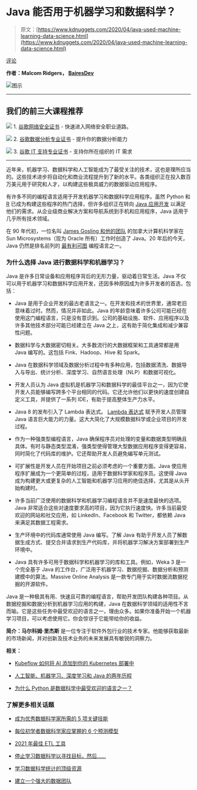 # Java 能否用于机器学习和数据科学？

> 原文：[https://www.kdnuggets.com/2020/04/java-used-machine-learning-data-science.html](https://www.kdnuggets.com/2020/04/java-used-machine-learning-data-science.html)

[评论](#comments)

**作者：Malcom Ridgers， [BairesDev](https://www.bairesdev.com/)**

![图示](../Images/6e1133d9d492d720886fd61769eb6ff8.png)

* * *

## 我们的前三大课程推荐

![](../Images/0244c01ba9267c002ef39d4907e0b8fb.png) 1\. [谷歌网络安全证书](https://www.kdnuggets.com/google-cybersecurity) - 快速进入网络安全职业道路。

![](../Images/e225c49c3c91745821c8c0368bf04711.png) 2\. [谷歌数据分析专业证书](https://www.kdnuggets.com/google-data-analytics) - 提升你的数据分析能力

![](../Images/0244c01ba9267c002ef39d4907e0b8fb.png) 3\. [谷歌 IT 支持专业证书](https://www.kdnuggets.com/google-itsupport) - 支持你所在组织的 IT 需求

* * *

近年来，机器学习、数据科学和人工智能成为了最受关注的技术，这也是理所应当的。这些技术进步将自动化和商业流程提升到了新的水平。各类组织正在投入数百万美元用于研究和人才，以构建这些极具威力的数据驱动应用程序。

有许多不同的编程语言适用于开发机器学习和数据科学应用程序。虽然 Python 和 [R](https://www.r-project.org/about.html) 已成为构建这些程序的热门选择，但许多组织正在转向 [Java 应用开发](https://www.bairesdev.com/insights/java-development-services/?utm_source=kdnuggets&utm_medium=link&utm_campaign=content&utm_content=middle) 以满足他们的需求。从企业级商业解决方案和导航系统到手机和应用程序，Java 适用于几乎所有技术领域。

在 90 年代初，一位名叫 [James Gosling 和他的团队](https://www.oracle.com/technetwork/java/javase/overview/javahistory-index-198355.html) 的加拿大计算机科学家在 Sun Microsystems（现为 Oracle 所有）工作时创造了 Java。20 年后的今天，Java 仍然是排名前列的 [最有利可图](https://blog.edx.org/the-4-most-lucrative-programming-skills-you-can-learn-online/) 编程语言之一。

### 为什么选择 Java 进行数据科学和机器学习？

Java 是许多日常设备和应用程序背后的无形力量，驱动着日常生活。Java 不仅可以用于机器学习和数据科学应用开发，还因多种原因成为许多开发者的首选，包括：

+   Java 是用于企业开发的最古老语言之一。在开发和技术的世界里，通常老旧意味着过时。然而，情况并非如此。Java 的年龄意味着许多公司可能已经在使用这门编程语言，只是没有意识到。公司的基础设施、软件、应用程序以及许多其他技术部分可能已经建立在 Java 之上，这有助于简化集成和减少兼容性问题。

+   数据科学与大数据密切相关。大多数流行的大数据框架和工具通常都是用 Java 编写的。这包括 Fink、Hadoop、Hive 和 Spark。

+   Java 在数据科学领域及数据分析过程中有多种应用，包括数据清洗、数据导入与导出、统计分析、深度学习、自然语言处理（NLP）和数据可视化。

+   开发人员认为 Java 虚拟机是机器学习和数据科学的最佳平台之一，因为它使开发人员能够编写跨多个平台相同的代码。它还允许他们以更快的速度创建自定义工具，并提供了一系列 IDE，有助于提高整体生产力水平。

+   Java 8 的发布引入了 Lambda 表达式。 [Lambda 表达式](https://docs.oracle.com/javase/tutorial/java/javaOO/lambdaexpressions.html) 赋予开发人员管理 Java 语言巨大能力的力量。这大大简化了大规模数据科学或企业项目的开发过程。

+   作为一种强类型编程语言，Java 确保程序员对处理的变量和数据类型明确且具体。有时与静态类型混淆，强类型使得管理大型数据应用程序变得更容易，同时简化了代码库的维护。它还帮助开发人员避免编写单元测试。

+   可扩展性是开发人员在开始项目之前必须考虑的一个重要方面。Java 使应用程序扩展成为一个更简单的过程，适用于数据科学家和程序员。这使得 Java 成为构建更大或更复杂的人工智能和机器学习应用的绝佳选择，尤其是从头开始构建时。

+   许多当前广泛使用的数据科学和机器学习编程语言并不是速度最快的选项。Java 非常适合这些对速度要求高的项目，因为它执行速度快。许多当前最受欢迎的网站和社交应用，如 LinkedIn、Facebook 和 Twitter，都依赖 Java 来满足其数据工程需求。

+   生产环境中的代码库通常使用 Java 编写。了解 Java 有助于开发人员了解数据生成方式、提交合并请求到生产代码库，并将机器学习解决方案部署到生产环境中。

+   Java 具有许多可用于数据科学和机器学习的库和工具。例如，Weka 3 是一个完全基于 Java 的工作台，广泛用于机器学习、数据挖掘、数据分析和预测建模中的算法。Massive Online Analysis 是一款专门用于实时数据流数据挖掘的开源软件。

Java 是一种极其有用、快速且可靠的编程语言，帮助开发团队构建各种项目。从数据挖掘和数据分析到机器学习应用的构建，Java 在数据科学领域的适用性不言而喻。它是这些任务中最受欢迎的语言之一，理由众多。如果你准备开始一个机器学习项目，可以考虑使用它。你会惊讶于它能带给你的收益。

**简介：马尔科姆·里杰斯** 是一位专注于软件外包行业的技术专家。他能够获取最新的市场新闻，并对创新及技术业务的未来发展具有敏锐的洞察力。

**相关：**

+   [Kubeflow 如何将 AI 添加到你的 Kubernetes 部署中](/2020/02/kubeflow-ai-kubernetes-deployments.html)

+   [人工智能、机器学习、深度学习和 Java 的两年历程](/2019/11/life-ai-machine-learning-deep-learning-java.html)

+   [为什么 Python 是数据科学中最受欢迎的语言之一？](/2020/01/python-preferred-languages-data-science.html)

### 了解更多相关话题

+   [成为优秀数据科学家所需的 5 项关键技能](https://www.kdnuggets.com/2021/12/5-key-skills-needed-become-great-data-scientist.html)

+   [每位初学者数据科学家应掌握的 6 个预测模型](https://www.kdnuggets.com/2021/12/6-predictive-models-every-beginner-data-scientist-master.html)

+   [2021 年最佳 ETL 工具](https://www.kdnuggets.com/2021/12/mozart-best-etl-tools-2021.html)

+   [停止学习数据科学以寻找目标，然后……](https://www.kdnuggets.com/2021/12/stop-learning-data-science-find-purpose.html)

+   [学习数据科学统计的顶级资源](https://www.kdnuggets.com/2021/12/springboard-top-resources-learn-data-science-statistics.html)

+   [建立一个强大的数据团队](https://www.kdnuggets.com/2021/12/build-solid-data-team.html)
